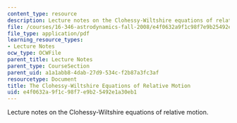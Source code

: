 ```yaml
---
content_type: resource
description: Lecture notes on the Clohessy-Wiltshire equations of relative motion.
file: /courses/16-346-astrodynamics-fall-2008/e4f0632a9f1c98f7e9b25492e1a30eb1_lec_26.pdf
file_type: application/pdf
learning_resource_types:
- Lecture Notes
ocw_type: OCWFile
parent_title: Lecture Notes
parent_type: CourseSection
parent_uid: a1a1abb8-4dab-27d9-534c-f2b87a3fc3af
resourcetype: Document
title: The Clohessy-Wiltshire Equations of Relative Motion
uid: e4f0632a-9f1c-98f7-e9b2-5492e1a30eb1
---
```

Lecture notes on the Clohessy-Wiltshire equations of relative motion.


